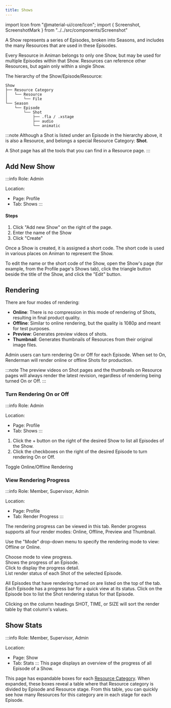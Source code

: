 ```yaml
---
title: Shows
---
```

import Icon from "@material-ui/core/Icon";
import { Screenshot, ScreenshotMark } from "../../src/components/Screenshot"

A Show represents a series of Episodes, broken into Seasons, and includes the many Resources that are used in these Episodes.

Every Resource in Animan belongs to only one Show, but may be used for multiple Episodes within that Show. Resources can reference other Resources, but again only within a single Show.

The hierarchy of the Show/Episode/Resource:

```
Show
├── Resource Category
│   └── Resource
│       └── File
└── Season
    └── Episode
        └── Shot
            ├── .fla / .xstage
            ├── audio
            └── animatic
```
:::note
Although a Shot is listed under an Episode in the hierarchy above, it is also a Resource, and belongs a special Resource Category: **Shot**.

A Shot page has all the tools that you can find in a Resource page.
:::

## Add New Show
:::info
Role: Admin

Location: 

- Page: Profile
- Tab: Shows
:::

#### Steps
1. Click "Add new Show" on the right of the page.
1. Enter the name of the Show
1. Click "Create"

<Screenshot image="/screenshot/create_show.png">
  <ScreenshotMark x="84.5%" y="64%" width="30%" height="18%" textPosition="right" borderRadius="10px"></ScreenshotMark>
</Screenshot>

Once a Show is created, it is assigned a short code. The short code is used in various places on Animan to represent the Show.

To edit the name or the short code of the Show, open the Show's page (for example, from the Profile page's Shows tab), click the triangle button beside the title of the Show, and click the "Edit" button.

<Screenshot image="/screenshot/edit_show_name.png">
  <ScreenshotMark x="23%" y="16%" width="8%" height="12%" textPosition="right" borderRadius="50%"></ScreenshotMark>
  <ScreenshotMark x="33%" y="32%" width="24%" height="15%" textPosition="right" borderRadius="10px"></ScreenshotMark>
</Screenshot>

## Rendering

There are four modes of rendering:

 * **Online**: There is no compression in this mode of rendering of Shots, resulting in final product quality.
 * **Offline**: Similar to online rendering, but the quality is 1080p and meant for test purposes.
 * **Preview**: Generates preview videos of shots.
 * **Thumbnail**: Generates thumbnails of Resources from their original image files.
 
Admin users can turn rendering On or Off for each Episode. When set to On, Renderman will render online or offline Shots for production.

:::note
The preview videos on Shot pages and the thumbnails on Resource pages will always render the latest revision, regardless of rendering being turned On or Off.
:::

### Turn Rendering On or Off
:::info
Role: Admin

Location: 

- Page: Profile
- Tab: Shows
:::
1. Click the + button on the right of the desired Show to list all Episodes of the Show.
1. Click the checkboxes on the right of the desired Episode to turn rendering On or Off.

<Screenshot image="/screenshot/create_show.png">
  <ScreenshotMark x="4.5%" y="75%" width="4%" height="10%" textPosition="right" borderRadius="50%"></ScreenshotMark>
  <ScreenshotMark x="58%" y="85%" width="22%" height="12%" textPosition="top" borderRadius="10px">
    Toggle Online/Offline Rendering
  </ScreenshotMark>
</Screenshot>


### View Rendering Progress
:::info
Role: Member, Supervisor, Admin

Location: 
- Page: Profile
- Tab: Render Progress
:::

The rendering progress can be viewed in this tab. Render progress supports all four render modes: Online, Offline, Preview and Thumbnail.

Use the "Mode" drop-down menu to specify the rendering mode to view: Offline or Online.

<Screenshot image="/screenshot/show_render_progress.png">
  <ScreenshotMark x="11.5%" y="21%" width="22%" height="15%" textPosition="right" borderRadius="10px">
    Choose mode to view progress.
  </ScreenshotMark>
  <ScreenshotMark x="33.1%" y="32.3%" width="10%" height="9.5%" textPosition="right" borderRadius="8px">
    <div>Shows the progress of an Episode.</div>
    <div>Click to display the progress detail.</div>
  </ScreenshotMark>
  <ScreenshotMark x="50%" y="80%" width="99%" height="36%" textPosition="top" borderRadius="8px">
    List render status of each Shot of the selected Episode.
  </ScreenshotMark>
</Screenshot>

All Episodes that have rendering turned on are listed on the top of the tab. Each Episode has a progress bar for a quick view at its status. Click on the Episode box to list the Shot rendering status for that Episode.

Clicking on the column headings SHOT, TIME, or SIZE will sort the render table by that column's values.


## Show Stats
:::info
Role: Member, Supervisor, Admin

Location: 
- Page: Show
- Tab: Stats
:::
This page displays an overview of the progress of all Episode of a Show.

<Screenshot image="/screenshot/show_stats.png">
</Screenshot>

This page has expandable boxes for each [Resource Category](category). When expanded, these boxes reveal a table where that Resource category is divided by Episode and Resource stage. From this table, you can quickly see how many Resources for this category are in each stage for each Episode.